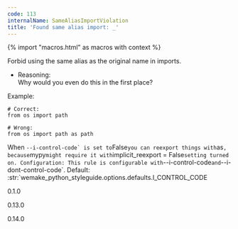 ```yaml
---
code: 113
internalName: SameAliasImportViolation
title: 'Found same alias import: _'
---
```


{% import "macros.html" as macros with context %}

Forbid using the same alias as the original name in imports.

  - Reasoning:  
    Why would you even do this in the first place?

Example:

    # Correct:
    from os import path
    
    # Wrong:
    from os import path as path

When ``--i-control-code` is set to``False`you can reexport things
with`as`, because`mypy`might require it with`implicit\_reexport =
False`setting turned on. Configuration: This rule is configurable
with`--i-control-code`and`--i-dont-control-code\`<span class="title-ref">.
Default:
:str:\`wemake\_python\_styleguide.options.defaults.I\_CONTROL\_CODE</span>

<div class="versionadded">

0.1.0

</div>

<div class="versionchanged">

0.13.0

</div>

<div class="versionchanged">

0.14.0

</div>